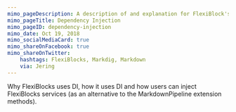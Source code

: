 ```yaml
---
mimo_pageDescription: A description of and explanation for FlexiBlock's use of dependency injection.
mimo_pageTitle: Dependency Injection
mimo_pageID: dependency-injection
mimo_date: Oct 19, 2018
mimo_socialMediaCard: true
mimo_shareOnFacebook: true
mimo_shareOnTwitter:
    hashtags: FlexiBlocks, Markdig, Markdown
    via: Jering
---
```


Why FlexiBlocks uses DI, how it uses DI and how users can inject FlexiBlocks services (as an alternative to the MarkdownPipeline extension
methods).
